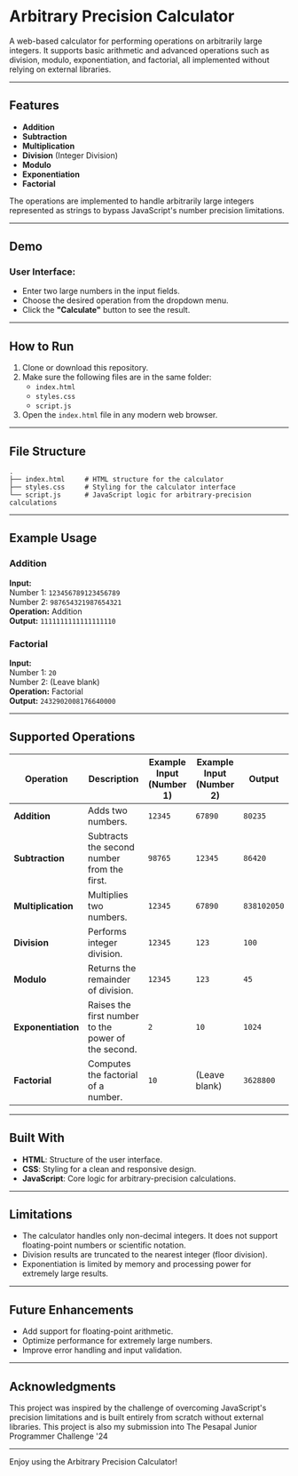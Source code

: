 # Arbitrary Precision Calculator

A web-based calculator for performing operations on arbitrarily large integers. It supports basic arithmetic and advanced operations such as division, modulo, exponentiation, and factorial, all implemented without relying on external libraries.

---

## Features

- **Addition**  
- **Subtraction**  
- **Multiplication**  
- **Division** (Integer Division)  
- **Modulo**  
- **Exponentiation**  
- **Factorial**

The operations are implemented to handle arbitrarily large integers represented as strings to bypass JavaScript's number precision limitations.

---

## Demo

### User Interface:
- Enter two large numbers in the input fields.
- Choose the desired operation from the dropdown menu.
- Click the **"Calculate"** button to see the result.

---

## How to Run

1. Clone or download this repository.
2. Make sure the following files are in the same folder:
   - `index.html`
   - `styles.css`
   - `script.js`
3. Open the `index.html` file in any modern web browser.

---

## File Structure

```
.
├── index.html     # HTML structure for the calculator
├── styles.css     # Styling for the calculator interface
└── script.js      # JavaScript logic for arbitrary-precision calculations
```

---

## Example Usage

### Addition
**Input:**  
Number 1: `123456789123456789`  
Number 2: `987654321987654321`  
**Operation:** Addition  
**Output:** `1111111111111111110`

### Factorial
**Input:**  
Number 1: `20`  
Number 2: (Leave blank)  
**Operation:** Factorial  
**Output:** `2432902008176640000`

---

## Supported Operations

| Operation     | Description                              | Example Input (Number 1) | Example Input (Number 2) | Output                       |
|---------------|------------------------------------------|--------------------------|--------------------------|-----------------------------|
| **Addition**  | Adds two numbers.                       | `12345`                  | `67890`                  | `80235`                    |
| **Subtraction** | Subtracts the second number from the first. | `98765`                  | `12345`                  | `86420`                    |
| **Multiplication** | Multiplies two numbers.               | `12345`                  | `67890`                  | `838102050`                |
| **Division**  | Performs integer division.              | `12345`                  | `123`                    | `100`                      |
| **Modulo**    | Returns the remainder of division.      | `12345`                  | `123`                    | `45`                       |
| **Exponentiation** | Raises the first number to the power of the second. | `2`                      | `10`                     | `1024`                     |
| **Factorial** | Computes the factorial of a number.     | `10`                     | (Leave blank)            | `3628800`                  |

---

## Built With

- **HTML**: Structure of the user interface.
- **CSS**: Styling for a clean and responsive design.
- **JavaScript**: Core logic for arbitrary-precision calculations.

---

## Limitations

- The calculator handles only non-decimal integers. It does not support floating-point numbers or scientific notation.
- Division results are truncated to the nearest integer (floor division).
- Exponentiation is limited by memory and processing power for extremely large results.

---

## Future Enhancements

- Add support for floating-point arithmetic.
- Optimize performance for extremely large numbers.
- Improve error handling and input validation.

---


## Acknowledgments

This project was inspired by the challenge of overcoming JavaScript's precision limitations and is built entirely from scratch without external libraries.
This project is also my submission into The Pesapal Junior Programmer Challenge '24

--- 

Enjoy using the Arbitrary Precision Calculator! 
